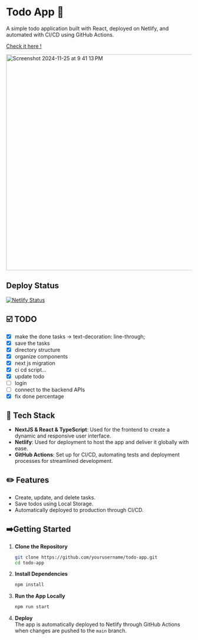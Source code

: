 # Todo App 📝

A simple todo application built with React, deployed on Netlify, and automated with CI/CD using GitHub Actions.

[Check it here !](https://wutsinmytodolist.netlify.app/)

<img width="585" alt="Screenshot 2024-11-25 at 9 41 13 PM" src="https://github.com/user-attachments/assets/836cfb97-a11a-4b77-9336-1b6dc2376e6a">

## Deploy Status

[![Netlify Status](https://api.netlify.com/api/v1/badges/4eb86ccb-c93b-4f5f-9916-6dd16e653751/deploy-status)](https://app.netlify.com/sites/wutsinmytodolist/deploys)

## ☑️ TODO

- [x] make the done tasks -> text-decoration: line-through;
- [x] save the tasks
- [x] directory structure
- [x] organize components
- [x] next js migration
- [x] ci cd script...
- [x] update todo
- [ ] login
- [ ] connect to the backend APIs
- [x] fix done percentage

## 🧰 Tech Stack

- **NextJS & React & TypeScript**: Used for the frontend to create a dynamic and responsive user interface.
- **Netlify**: Used for deployment to host the app and deliver it globally with ease.
- **GitHub Actions**: Set up for CI/CD, automating tests and deployment processes for streamlined development.

## ✏️ Features

- Create, update, and delete tasks.
- Save todos using Local Storage.
- Automatically deployed to production through CI/CD.

## ➡️Getting Started

1. **Clone the Repository**

   ```bash
   git clone https://github.com/yourusername/todo-app.git
   cd todo-app
   ```

2. **Install Dependencies**

   ```bash
   npm install
   ```

3. **Run the App Locally**

   ```bash
   npm run start
   ```

4. **Deploy**  
   The app is automatically deployed to Netlify through GitHub Actions when changes are pushed to the `main` branch.
